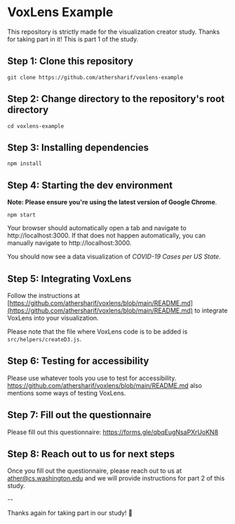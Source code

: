 # VoxLens Example

This repository is strictly made for the visualization creator study. Thanks for taking part in it! This is part 1 of the study.

## Step 1: Clone this repository

`git clone https://github.com/athersharif/voxlens-example`

## Step 2: Change directory to the repository's root directory

`cd voxlens-example`

## Step 3: Installing dependencies

`npm install`

## Step 4: Starting the dev environment

**Note: Please ensure you're using the latest version of Google Chrome**.

`npm start` 

Your browser should automatically open a tab and navigate to http://localhost:3000. If that does not happen automatically, you can manually navigate to http://localhost:3000.

You should now see a data visualization of _COVID-19 Cases per US State_.

## Step 5: Integrating VoxLens

Follow the instructions at [https://github.com/athersharif/voxlens/blob/main/README.md](https://github.com/athersharif/voxlens/blob/main/README.md) to integrate VoxLens into your visualization.

Please note that the file where VoxLens code is to be added is `src/helpers/createD3.js`.

## Step 6: Testing for accessibility

Please use whatever tools you use to test for accessibility. https://github.com/athersharif/voxlens/blob/main/README.md also mentions some ways of testing VoxLens.

## Step 7: Fill out the questionnaire

Please fill out this questionnaire: https://forms.gle/qbqEugNsaPXrUoKN8

## Step 8: Reach out to us for next steps

Once you fill out the questionnaire, please reach out to us at ather@cs.washington.edu and we will provide instructions for part 2 of this study.

--

Thanks again for taking part in our study! 💙
